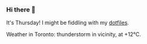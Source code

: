 ### Hi there :wave:

It's Thursday! I might be fiddling with my [dotfiles](https://github.com/bewuethr/dotfiles).

Weather in Toronto: thunderstorm in vicinity, at +12°C.
